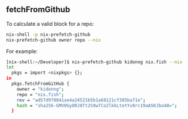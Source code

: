 ## fetchFromGithub
To calculate a valid block for a repo:

```sh
nix-shell -p nix-prefetch-github
nix-prefetch-github owner repo --nix
```

For example:

```sh
[nix-shell:~/Developer]$ nix-prefetch-github kidonng nix.fish --nix
let
  pkgs = import <nixpkgs> {};
in
  pkgs.fetchFromGitHub {
    owner = "kidonng";
    repo = "nix.fish";
    rev = "ad57d970841ae4a24521b5b1a68121cf385ba71e";
    hash = "sha256-GMV0GyORJ8Tt2S9wTCo2lkkLtetYv0rc19aA5KJbo48=";
  }
```

